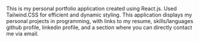 This is my personal portfolio application created using React.js. Used Tailwind.CSS for efficient and dynamic styling. This application displays my personal projects in programming, with links to my resume, skills/languages github profile, linkedin profile, and a section where you can directly contact me via email.  
